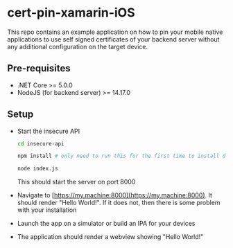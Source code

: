 # cert-pin-xamarin-iOS

This repo contains an example application on how to pin your mobile native applications to use self signed certificates of your backend server without any additional configuration on the target device.

## Pre-requisites

* .NET Core >= 5.0.0
* NodeJS (for backend server) >= 14.17.0

## Setup

* Start the insecure API
	```sh
	cd insecure-api

	npm install # only need to run this for the first time to install dependencies
	
	node index.js
	```
	This should start the server on port 8000

* Navigate to [https://my.machine:8000](https://my.machine:8000). It should render "Hello World!". If it does not, then there is some problem with your installation

* Launch the app on a simulator or build an IPA for your devices

* The application should render a webview showing "Hello World!"
